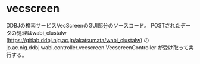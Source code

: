 # vecscreen
DDBJの検索サービスVecScreenのGUI部分のソースコード。
POSTされたデータの処理はwabi_clustalw (https://gitlab.ddbj.nig.ac.jp/akatsumata/wabi_clustalw) の 
jp.ac.nig.ddbj.wabi.controller.vecscreen.VecscreenController が受け取って実行する。